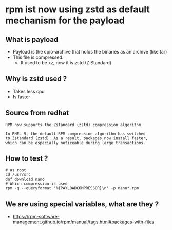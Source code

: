 # rpm ist now using zstd as default mechanism for the payload 

## What is payload 

  * Payload is the cpio-archive that holds the binaries as an archive (like tar)
  * This file is compressed.
    * It used to be xz, now it is zstd (Z Standard)

## Why is zstd used ?

  * Takes less cpu
  * Is faster

## Source from redhat 

```
RPM now supports the Zstandard (zstd) compression algorithm

In RHEL 9, the default RPM compression algorithm has switched
to Zstandard (zstd). As a result, packages now install faster,
which can be especially noticeable during large transactions.
```

## How to test ?

```
# as root 
cd /usr/src
dnf download nano
# Which compression is used
rpm -q --queryformat '%{PAYLOADCOMPRESSOR}\n' -p nano*.rpm
```

## We are using special variables, what are they ? 

  * https://rpm-software-management.github.io/rpm/manual/tags.html#packages-with-files
